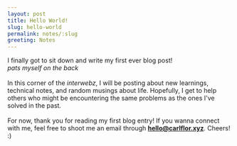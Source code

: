 ```yaml
---
layout: post
title: Hello World!
slug: hello-world
permalink: notes/:slug
greeting: Notes
---
```

I finally got to sit down and write my first ever blog post!
<br> _*pats myself on the back*_
<br><br>
In this corner of the *interwebz*, I will be posting about new learnings, technical notes, and random musings about life.  Hopefully, I get to help others who might be encountering the same problems as the ones I've solved in the past.
<br><br>
For now, thank you for reading my first blog entry! If you wanna connect with me, feel free to shoot me an email through **hello@carlflor.xyz**. Cheers! :)
